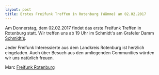 ```yaml
---
layout: post
title: Erstes Freifunk Treffen in Rotenburg (Wümme) am 02.02.2017
---
```


Am Donnerstag, dem 02.02.2017 findet das erste Freifunk Treffen in Rotenburg statt. 
Wir treffen uns ab 19 Uhr im Schmidt's am Grafeler Damm [Schmidt's](http://www.schmidtskneipe.de/).

Jeder Freifunk Interessierte aus dem Landkreis Rotenburg ist herzlich eingeladen. 
Auch über Besuch aus den umliegenden Communities würden wir uns natürlich freuen.

Marc
[Freifunk Rotenburg](http://www.freifunk-rotenburg.de/)
